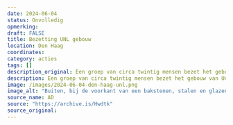 ```yaml
---
date: 2024-06-04
status: Onvolledig
opmerking: 
draft: FALSE
title: Bezetting UNL gebouw
location: Den Haag
coordinates: 
category: acties
tags: []
description_original: Een groep van circa twintig mensen bezet het gebouw van Universiteiten van Nederland (UNL). Een aantal van hen weet op de afdakking boven de ingang te komen en verschanst zich daar.
description: Een groep van circa twintig mensen bezet het gebouw van Universiteiten van Nederland in Den Haag. Een aantal van hen weet op de afdakking boven de ingang te komen en verschanst zich daar.
image: /images/2024-06-04-den-haag-unl.png
image_alt: "Buiten, bij de voorkant van een bakstenen, stalen en glazen gebouw, staat en zit een twintigtal personen met posters, Palestijnse vlaggen en grote spandoeken met daarop de teksten (in Nederlands en Engels): 'Boycot en desinvesteer', en 'Nederlandse universiteiten medeplichting aan ...' [onleesbaar]. Zes van hen zitten bovenop het portaal van de ingang. Het grootste gedeelte draagt keffiyeh en maakt met hun vingers het 'V'-teken van overwinning. "
source_name: AD
source: "https://archive.is/Hwdtk"
source_original: 
---
```

